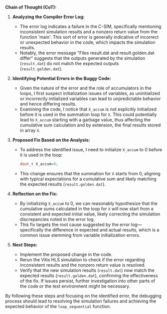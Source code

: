 **Chain of Thought (CoT):**

1. **Analyzing the Compiler Error Log:**
   - The error log indicates a failure in the C-SIM, specifically mentioning inconsistent simulation results and a nonzero return value from the function 'main'. This sort of error is generally indicative of incorrect or unexpected behavior in the code, which impacts the simulation results.
   - Notably, the error message "Files result.dat and result.golden.dat differ" suggests that the outputs generated by the simulation (`result.dat`) do not match the expected outputs (`result.golden.dat`).

2. **Identifying Potential Errors in the Buggy Code:**
   - Given the nature of the error and the role of accumulators in the loops, I first suspect initialization issues of variables, as uninitialized or incorrectly initialized variables can lead to unpredictable behavior and hence differing results.
   - Examining the code, I notice that `X_accum` is not explicitly initialized before it is used in the summation loop for `X`. This could potentially lead to `X_accum` starting with a garbage value, thus affecting the cumulative sum calculation and by extension, the final results stored in array `X`.

3. **Proposed Fix Based on the Analysis:**
   - To address the identified issue, I need to initialize `X_accum` to 0 before it is used in the loop:
     ```cpp
     dout_t X_accum=0;
     ```
   - This change ensures that the summation for `X` starts from 0, aligning with typical expectations for a cumulative sum and likely matching the expected results (`result.golden.dat`).

4. **Reflection on the Fix:**
   - By initializing `X_accum` to 0, we can reasonably hypothesize that the cumulative sums calculated in the loop for `X` will now start from a consistent and expected initial value, likely correcting the simulation discrepancies noted in the error log.
   - This fix targets the root cause suggested by the error log—specifically the difference in expected and actual results, which is a common issue stemming from variable initialization errors.

5. **Next Steps:**
   - Implement the proposed change in the code.
   - Rerun the Vitis HLS simulation to check if the error regarding inconsistent results and the nonzero return value is resolved.
   - Verify that the new simulation results (`result.dat`) now match the expected results (`result.golden.dat`), confirming the effectiveness of the fix. If issues persist, further investigation into other parts of the code or the test environment might be necessary.

By following these steps and focusing on the identified error, the debugging process should lead to resolving the simulation failures and achieving the expected behavior of the `loop_sequential` function.